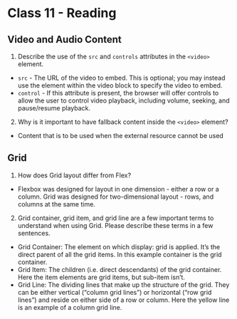 # Class 11 - Reading
## Video and Audio Content

1. Describe the use of the `src` and `controls` attributes in the `<video>` element.
 - `src` - The URL of the video to embed. This is optional; you may instead use the <source> element within the video block to specify the video to embed.
 - `control` - If this attribute is present, the browser will offer controls to allow the user to control video playback, including volume, seeking, and pause/resume playback.

2. Why is it important to have fallback content inside the `<video>` element?
 - Content that is to be used when the external resource cannot be used 

## Grid

1. How does Grid layout differ from Flex?
 - Flexbox was designed for layout in one dimension - either a row or a column. Grid was designed for two-dimensional layout - rows, and columns at the same time.
 
2. Grid container, grid item, and grid line are a few important terms to understand when using Grid. Please describe these terms in a few sentences.
 - Grid Container: The element on which display: grid is applied. It’s the direct parent of all the grid items. In this example container is the grid container.
 - Grid Item: The children (i.e. direct descendants) of the grid container. Here the item elements are grid items, but sub-item isn’t.
 - Grid Line: The dividing lines that make up the structure of the grid. They can be either vertical (“column grid lines”) or horizontal (“row grid lines”) and reside on either side of a row or column. Here the yellow line is an example of a column grid line.

